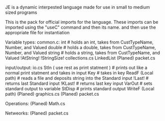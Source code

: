 JE is a dynamic interpested language made for use in small to medium sized programs

This is the pack for official imports for the language.
These imports can be imported using the "useC" command and then its name. and then use the appropriate file for instantiation


Variable types:
	common.c:
		int # holds an int, takes from CustTypeName, Number, and Valued
		double # holds a double, takes from CustTypeName, Number, and Valued
		string # holds a string, takes from CustTypeName, and Valued
		!AtString! 
		!StringSize!
	collections.cs
		LinkedList
	(Planed) packet.cs
	
	
input/output:
	io.cs
		StIn ( use rest as print statment ) # prints out like a normal print statment and takes in input
		Key # takes in key
		ReadF (Local path) # reads a file and deposits string into the Standard input
		!Last! # returns last Standard input
		!KLast! # returns last key input
		VarOut # sets standard output to variable
		StDisp # prints standard output
		WriteF (Local path)
	(Planed) graphics.cs
	(Planed) packet.cs
	
Operations:
	(Planed) Math.cs
	
Netweorks:
	(Planed) packet.cs
	
